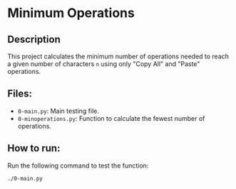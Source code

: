 # Minimum Operations

## Description
This project calculates the minimum number of operations needed to reach a given number of characters `n` using only "Copy All" and "Paste" operations.

## Files:
- `0-main.py`: Main testing file.
- `0-minoperations.py`: Function to calculate the fewest number of operations.

## How to run:
Run the following command to test the function:
```bash
./0-main.py
